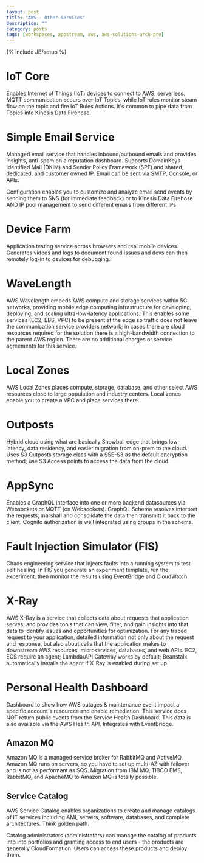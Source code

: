 ```yaml
---
layout: post
title: "AWS - Other Services"
description: ""
category: posts
tags: [workspaces, appstream, aws, aws-solutions-arch-pro]
---
```

{% include JB/setup %}

# IoT Core
Enables Internet of Things (IoT) devices to connect to AWS; serverless. MQTT communication occurs over IoT Topics, while IoT rules monitor steam flow on the topic and fire IoT Rules Actions. It's common to pipe data from Topics into Kinesis Data Firehose.

# Simple Email Service
Managed email service that handles inbound/outbound emails and provides insights, anti-spam on a reputation dashboard. Supports DomainKeys Identified Mail (DKIM) and Sender Policy Framework (SPF) and shared, dedicated, and customer owned IP. Email can be sent via SMTP, Console, or APIs.

Configuration enables you to customize and analyze email send events by sending them to SNS (for immediate feedback) or to Kinesis Data Firehose AND IP pool management to send different emails from different IPs

# Device Farm
Application testing service across browsers and real mobile devices. Generates videos and logs to document found issues and devs can then remotely log-in to devices for debugging.

# WaveLength
AWS Wavelength embeds AWS compute and storage services within 5G networks, providing mobile edge computing infrastructure for developing, deploying, and scaling ultra-low-latency applications. This enables some services (EC2, EBS, VPC) to be present at the edge so traffic does not leave the communication service providers network; in cases there are cloud resources required for the solution there is a high-bandwidth connection to the parent AWS region. There are no additional charges or service agreements for this service.

# Local Zones
AWS Local Zones places compute, storage, database, and other select AWS resources close to large population and industry centers. Local zones enable you to create a VPC and place services there.

# Outposts
Hybrid cloud using what are basically Snowball edge that brings low-latency, data residency, and easier migration from on-prem to the cloud. Uses S3 Outposts storage class with a SSE-S3 as the default encryption method; use S3 Access points to access the data from the cloud.

# AppSync
Enables a GraphQL interface into one or more backend datasources via Websockets or MQTT (on Websockets). GraphQL Schema resolves interpret the requests, marshall and consolidate the data then transmitt it back to the client. Cognito authorization is well integrated using groups in the schema.

# Fault Injection Simulator (FIS)
Chaos engineering service that injects faults into a running system to test self healing. In FIS you generate an experiment template, run the experiment, then monitor the results using EventBridge and CloudWatch.

# X-Ray
AWS X-Ray is a service that collects data about requests that application serves, and provides tools that can  view, filter, and gain insights into that data to identify issues and opportunities for optimization. For any traced request to your application, detailed information not only about the request and response, but also about calls that the application makes to downstream AWS resources, microservices, databases, and web APIs. EC2, ECS require an agent; Lambda/API Gateway works by default; Beanstalk automatically installs the agent if X-Ray is enabled during set up.

# Personal Health Dashboard
Dashboard to show how AWS outages &amp; maintenance event impact a specific account's resources and enable remediation. This service does NOT return public events from the Service Health Dashboard. This data is also available via the AWS Health API. Integrates with EventBridge.

## Amazon MQ
Amazon MQ is a managed service broker for RabbitMQ and ActiveMQ. Amazon MQ runs on servers, so you have to set up multi-AZ with failover and is not as performant as SQS. Migration from IBM MQ, TIBCO EMS, RabbitMQ, and ApacheMQ to Amazon MQ is totally possible.

## Service Catalog
AWS Service Catalog enables organizations to create and manage catalogs of IT services including AMI, servers, software, databases, and complete architectures. Think golden path.

Catalog administrators (administrators) can manage the catalog of products into into portfolios and granting access to end users - the products are generally CloudFormation. Users can access these products and deploy them.